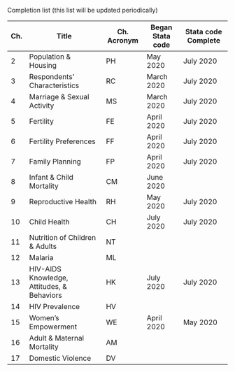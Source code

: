 Completion list (this list will be updated periodically)


Ch.	|Title |Ch. Acronym |	Began Stata code| Stata code Complete|
|-|-------|--|------|-----|
|2|Population & Housing|	PH| May 2020 | July 2020
|3|	Respondents’ Characteristics|	RC|	March 2020| July 2020
|4|	Marriage & Sexual Activity |MS | March 2020 | July 2020		
|5|	Fertility	|FE| April 2020| July 2020		
|6|	Fertility Preferences	|FF	|	April 2020 | July 2020
|7|Family Planning	|FP| April 2020 |	July 2020
|8|	Infant & Child Mortality	|CM	|	June 2020 | 
|9|	Reproductive Health	|RH|May 2020| July 2020
|10|	Child Health	|CH| July 2020| July 2020
|11|	Nutrition of Children & Adults|	NT|
|12|	Malaria	|ML|	
|13|	HIV-AIDS Knowledge, Attitudes, & Behaviors	|HK	|	July 2020| July 2020
|14|	HIV Prevalence	|HV|	
|15|	Women’s Empowerment	|WE| April 2020	|	May 2020| July 2020
|16|	Adult & Maternal Mortality	|AM|	
|17|	Domestic Violence	|DV|		


